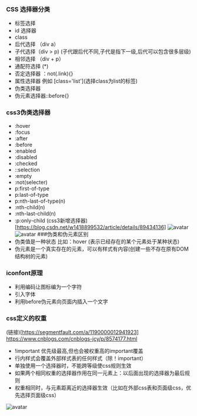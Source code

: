 ### CSS 选择器分类

 - 标签选择
 - id 选择器
 - class
 - 后代选择 （div a）
 - 子代选择（div > p) (子代跟后代不同,子代是指下一级,后代可以包含很多层级)
 - 相邻选择 （div + p）
 - 通配符选择 (\*)
 - 否定选择器 ：not(.link){}
 - 属性选择器 例如 \[class='list'](选择class为list的标签)
 - 伪类选择器
 - 伪元素选择器::before{}

 ### css3伪类选择器
 * :hover
 * :focus
 * :after  
 * :before
 * :enabled 
 * :disabled
 * :checked
 * ::selection
 * :empty
 * :not(selecter)
 * p:first-of-type
 * p:last-of-type
 * p:nth-last-of-type(n)
 * :nth-child(n)
 * :nth-last-child(n)
 * :p:only-child
 (css3新增选择器)[https://blog.csdn.net/w1418899532/article/details/89434136]
![avatar](https://img-blog.csdnimg.cn/2020021916172911.png?x-oss-process=image/watermark,type_ZmFuZ3poZW5naGVpdGk,shadow_10,text_aHR0cHM6Ly9ibG9nLmNzZG4ubmV0L3dlaXhpbl80NDAzMDczNg==,size_16,color_FFFFFF,t_70)
![avatar](https://img-blog.csdnimg.cn/20200219161650595.png)
###伪类和伪元素区别
* 伪类值是一种状态 比如：hover (表示已经存在的某个元素处于某种状态)
* 伪元素是一个真实存在的元素，可以有样式有内容(创建一些不存在原有DOM结构树的元素)

### iconfont原理
* 利用编码让图标编为一个字符
* 引入字体
* 利用before伪元素向页面内插入一个文字

### css定义的权重
(链接)[https://segmentfault.com/a/1190000012941923]
https://www.cnblogs.com/cnblogs-jcy/p/8574177.html
* !important 优先级最高,但也会被权重高的important覆盖
* 行内样式会覆盖外部样式表的任何样式（除！important）
* 单独使用一个选择器时，不能跨等级使css规则生效
* 如果两个相同权重的选择器作用在同一元素上：以后面出现的选择器为最后规则
* 权重相同时，与元素距离近的选择器生效（比如在外部css表和页面级css，优先选择页面级css）  

![avatar](https://img-blog.csdnimg.cn/20200219160726207.png?x-oss-process=image/watermark,type_ZmFuZ3poZW5naGVpdGk,shadow_10,text_aHR0cHM6Ly9ibG9nLmNzZG4ubmV0L3dlaXhpbl80NDAzMDczNg==,size_16,color_FFFFFF,t_70)
